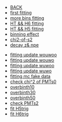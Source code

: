 <!-- docs/_sidebar.md -->

* [BACK](/introduction.md)
* [first fitting](analysis-water/fitting.md)
* [more bins fitting](analysis-water/morebin.md)
* [HT && H6 fitting](analysis-water/hodoH6.md)
* [HT && H5 fitting](analysis-water/hodoH5.md)
* [binning effect](analysis-water/binning.md)
* [chi2-of-s2 ](analysis-water/chi2s2.md)
* [decay z& npe](analysis-water/decayznpe.md)
<!-- * [fitting update](analysis-water/update1029.md) -->
<!-- * [fitting update1101](analysis-water/update1101.md) -->
* [ fitting update wouwoo ](analysis-water/update1103_wouwoo.md)
* [ fitting update wouwo ](analysis-water/update1103_wouwo.md)
* [ fitting update wuwoo ](analysis-water/update1103_wuwoo.md)
* [ fitting update wuwo ](analysis-water/update1103_wuwo.md)
* [ fitting mc fake data  ](analysis-water/update1103_mcfakedata.md)
* [ check chi^2 of PMTs0  ](analysis-water/checks0.md)
* [ overbinth10  ](analysis-water/overbinth10.md)
* [ overbinth30  ](analysis-water/overbinth30.md)
* [ overbinth50  ](analysis-water/overbinth50.md)
* [check PMTs2](analysis-water/checkPMTs2.md)
* [fit H5trig](analysis-water/H5trig.md)
* [fit H6trig](analysis-water/H6trig.md)
